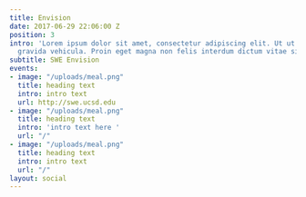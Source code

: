 ```yaml
---
title: Envision
date: 2017-06-29 22:06:00 Z
position: 3
intro: 'Lorem ipsum dolor sit amet, consectetur adipiscing elit. Ut ut odio nec mauris
  gravida vehicula. Proin eget magna non felis interdum dictum vitae sit amet eros. '
subtitle: SWE Envision
events:
- image: "/uploads/meal.png"
  title: heading text
  intro: intro text
  url: http://swe.ucsd.edu
- image: "/uploads/meal.png"
  title: heading text
  intro: 'intro text here '
  url: "/"
- image: "/uploads/meal.png"
  title: heading text
  intro: intro text
  url: "/"
layout: social
---
```


